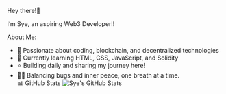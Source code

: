  Hey there!🌷 

I’m Sye, an aspiring Web3 Developer!!  

About Me:  
- 🌌 Passionate about coding, blockchain, and decentralized technologies 
- 🚀 Currently learning HTML, CSS, JavaScript, and Solidity
- ⭐ Building daily and sharing my journey here!
- 🧘‍♀️ Balancing bugs and inner peace, one breath at a time.  
 📊 GitHub Stats
![Sye's GitHub Stats](https://github-readme-stats.vercel.app/api?username=syethescientist&show_icons=true&theme=radical)





